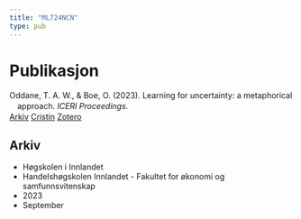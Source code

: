 ```yaml
---
title: "ML724NCN"
type: pub
---
```

<h1>Publikasjon</h1>
<article id="csl-bib-container-ML724NCN" class="csl-bib-container">
  <div class="csl-bib-body" style="line-height: 1.35; padding-left: 1em; text-indent:-1em;">
  <div class="csl-entry">Oddane, T. A. W., &amp; Boe, O. (2023). Learning for uncertainty: a metaphorical approach. <i>ICERI Proceedings</i>.</div>
</div>
  <div class="csl-bib-buttons">
    <a href="#taxonomy-article-ML724NCN" class="csl-bib-button">Arkiv</a>
    <a href alt="Cristin URL" class="csl-bib-button">Cristin</a>
    <a href alt="Zotero URL" class="csl-bib-button">Zotero</a>
  </div>
  <div id="csl-bib-meta-container-ML724NCN"></div>
</article>
<div id="csl-bib-meta-ML724NCN" class="csl-bib-meta">
  <article id="taxonomy-article-ML724NCN" class="taxonomy-article">
    <h1>Arkiv</h1>
    <ul>
      <li>Høgskolen i Innlandet</li>
      <li>Handelshøgskolen Innlandet - Fakultet for økonomi og samfunnsvitenskap</li>
      <li>2023</li>
      <li>September</li>
    </ul>
  </article>
</div>
